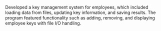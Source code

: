 Developed a key management system for employees, which included loading data from files, updating key information, and saving results. The program featured functionality such as adding, removing, and displaying employee keys with file I/O handling. 
